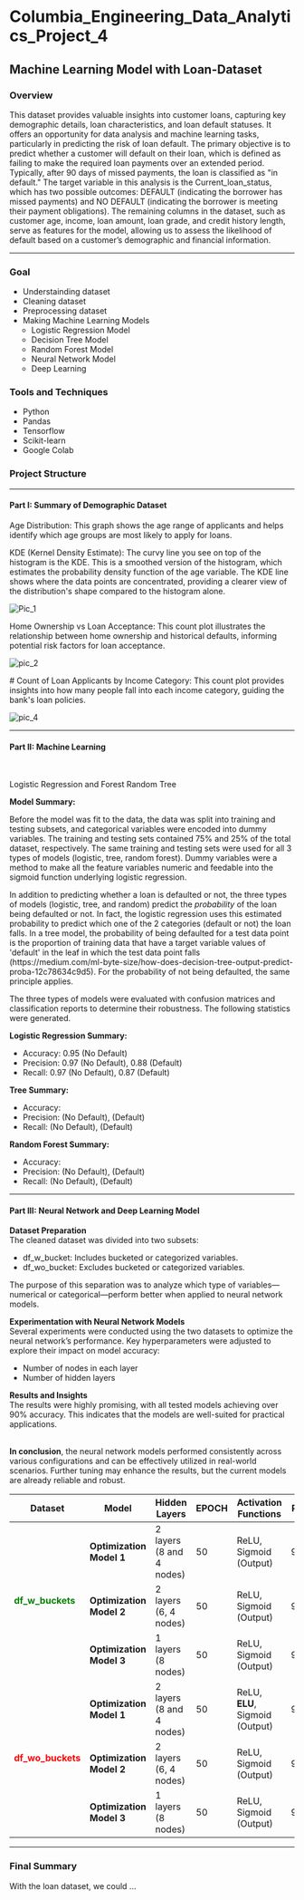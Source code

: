 # Columbia_Engineering_Data_Analytics_Project_4

<h2>Machine Learning Model with Loan-Dataset </h2>

<h3>Overview</h3>

<p> 
This dataset provides valuable insights into customer loans, capturing key demographic details, loan characteristics, and loan default statuses. It offers an opportunity for data analysis and machine learning tasks, particularly in predicting the risk of loan default. The primary objective is to predict whether a customer will default on their loan, which is defined as failing to make the required loan payments over an extended period. Typically, after 90 days of missed payments, the loan is classified as "in default."
The target variable in this analysis is the Current_loan_status, which has two possible outcomes: DEFAULT (indicating the borrower has missed payments) and NO DEFAULT (indicating the borrower is meeting their payment obligations). The remaining columns in the dataset, such as customer age, income, loan amount, loan grade, and credit history length, serve as features for the model, allowing us to assess the likelihood of default based on a customer’s demographic and financial information.

</p>

<hr/>

<h3>Goal</h3>

<ul>
<li>Understainding dataset</li>
<li>Cleaning dataset</li>
<li>Preprocessing dataset</li>
<li>Making Machine Learning Models
<ul style= "padding-left: 15px;">
<li>Logistic Regression Model</li>
<li>Decision Tree Model</li>
<li>Random Forest Model</li>
<li>Neural Network Model</li>
<li>Deep Learning</li>
</ul>
</li>
</ul>

</hr>

<h3>Tools and Techniques</h3>

<ul>
<li>Python</li>
<li>Pandas</li>
<li>Tensorflow</li>
<li>Scikit-learn</li>
<li>Google Colab</li>
</ul>

</hr>

<h3>Project Structure</h3>
<hr/>
<h4>Part I: Summary of Demographic Dataset</h4>

<p> Age Distribution: This graph shows the age range of applicants and helps identify which age groups are most likely to apply for loans. 

KDE (Kernel Density Estimate): The curvy line you see on top of the histogram is the KDE. This is a smoothed version of the histogram, which estimates the probability density function of the age variable. The KDE line shows where the data points are concentrated, providing a clearer view of the distribution's shape compared to the histogram alone.</p>

![Pic_1](https://github.com/user-attachments/assets/99ed9c4b-161b-4df2-aa1d-7244125a6933)


<p> Home Ownership vs Loan Acceptance: This count plot illustrates the relationship between home ownership and historical defaults, informing potential risk factors for loan acceptance.</p>


![pic_2](https://github.com/user-attachments/assets/86fba4d5-2d2c-4361-b7e3-065ffbd3da12)


<p> # Count of Loan Applicants by Income Category: This count plot provides insights into how many people fall into each income category, guiding the bank's loan policies.</p>


![pic_4](https://github.com/user-attachments/assets/4afbcb0e-ef5c-4c5c-9912-c97f70d35448)



<hr/>

<h4>Part II: Machine Learning</h4>
</br>

<p>
Logistic Regression and Forest Random Tree

<b>Model Summary:</b>
<p>
Before the model was fit to the data, the data was split into training and testing subsets, and categorical variables were encoded into dummy variables. The training and testing sets contained 75% and 25% of the total dataset, respectively. The same training and testing sets were used for all 3 types of models (logistic, tree, random forest). Dummy variables were a method to make all the feature variables numeric and feedable into the sigmoid function underlying logistic regression. 
</p>

<p>
In addition to predicting whether a loan is defaulted or not, the three types of models (logistic, tree, and random) predict the <i> probability </i> of the loan being defaulted or not. In fact, the logistic regression uses this estimated probability to predict which one of the 2 categories (default or not) the loan falls. In a tree model, the probability of being defaulted for a test data point is the proportion of training data that have a target variable values of 'default' in the leaf in which the test data point falls (https://medium.com/ml-byte-size/how-does-decision-tree-output-predict-proba-12c78634c9d5). For the probability of not being defaulted, the same principle applies. 
</p> 

<p>
The three types of models were evaluated with confusion matrices and classification reports to determine their robustness. The following statistics were generated. 
</p>


<p>
<b>Logistic Regression Summary:</b>
</p>

<ul>
<li>Accuracy: 0.95 (No Default)</li>
<li>Precision: 0.97 (No Default), 0.88 (Default)</li>

<li>Recall: 0.97 (No Default), 0.87 (Default)</li>

</ul>

</p>

<p>
<b>Tree Summary:</b>
</p>

<ul>
<li>Accuracy: </li>
<li>Precision:  (No Default),  (Default)</li>

<li>Recall:  (No Default),  (Default)</li>

</ul>

</p>

<p>
<b>Random Forest Summary:</b>
</p>

<ul>
<li>Accuracy: </li>
<li>Precision:  (No Default),  (Default)</li>

<li>Recall:  (No Default),  (Default)</li>

</ul>

</p>




<hr/>

<h4>Part III: Neural Network and Deep Learning Model</h4>

<p>
<b>Dataset Preparation</b><br/>
The cleaned dataset was divided into two subsets:
<ul>
<li>df_w_bucket: Includes bucketed or categorized variables.</li>
<li>df_wo_bucket: Excludes bucketed or categorized variables.</li>
</ul>
The purpose of this separation was to analyze which type of variables—numerical or categorical—perform better when applied to neural network models.

<b>Experimentation with Neural Network Models</b><br/>
Several experiments were conducted using the two datasets to optimize the neural network’s performance. Key hyperparameters were adjusted to explore their impact on model accuracy:
<ul>
<li>Number of nodes in each layer</li>
<li>Number of hidden layers</li>
</ul>
<b>Results and Insights</b><br/>
The results were highly promising, with all tested models achieving over 90% accuracy. This indicates that the models are well-suited for practical applications.
</br></br>

<b>In conclusion</b>, the neural network models performed consistently across various configurations and can be effectively utilized in real-world scenarios. Further tuning may enhance the results, but the current models are already reliable and robust.
</p>

<table>
  <thead background-color: #f2f2f2;
      font-weight: bold;>
    <tr>
      <th>Dataset</th>
      <th>Model</th>
      <th>Hidden Layers</th>
      <th>EPOCH</th>
      <th>Activation Functions</th>
      <th>Result</th>
    </tr>
  </thead>
  <tbody>
    <tr>
      <td rowspan="3" style="color: green; font-weight: bold;">df_w_buckets</td>
      <td><b>Optimization Model 1</b></td>
      <td>2 layers (8 and 4 nodes)</td>
      <td>50</td>
      <td>ReLU, Sigmoid (Output)</td>
      <td>95.7%</td>
    </tr>
    <tr>
      <td><b>Optimization Model 2</b></td>
      <td>2 layers (6, 4 nodes)</td>
      <td>50</td>
      <td>ReLU, Sigmoid (Output)</td>
      <td>95.6%</td>
    </tr>
    <tr>
      <td><b>Optimization Model 3</b></td>
      <td>1 layers (8 nodes)</td>
      <td>50</td>
      <td>ReLU, Sigmoid (Output)</td>
      <td>96.2%</td>
    </tr>
    <tr>
      <td rowspan="3" style="color: red; font-weight: bold;">df_wo_buckets</td>
      <td><b>Optimization Model 1</b></td>
      <td>2 layers (8 and 4 nodes)</td>
      <td>50</td>
      <td>ReLU, <b>ELU</b>, Sigmoid (Output)</td>
      <td>93.0%</td>
    </tr>
    <tr>
      <td><b>Optimization Model 2</b></td>
      <td>2 layers (6, 4 nodes)</td>
      <td>50</td>
      <td>ReLU, Sigmoid (Output)</td>
      <td>93.1%</td>
    </tr>
    <tr>
      <td><b>Optimization Model 3</b></td>
      <td>1 layers (8 nodes)</td>
      <td>50</td>
      <td>ReLU, Sigmoid (Output)</td>
      <td>93.2%</td>
    </tr>
  </tbody>
</table>

</body>
</html>






<hr/>

<h3>Final Summary</h3>

<p>
With the loan dataset, we could ...
</p>
